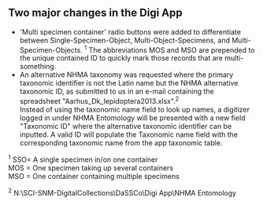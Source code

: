 ## Two major changes in the Digi App
- 'Multi specimen container' radio buttons were added to differentiate between Single-Specimen-Object, Multi-Object-Specimens, and Multi-Specimen-Objects. <sup>1</sup> The abbreviations MOS and MSO are prepended to the unique contained ID to quickly mark those records that are multi-something.
- An alternative NHMA taxonomy was requested where the primary taxonomic identifier is not the Latin name but the NHMA alternative taxonomic ID, as submitted to us in an e-mail containing the spreadsheet "Aarhus_Dk_lepidoptera2013.xlsx".<sup>2</sup>  
Instead of using the taxonomic name field to look up names, a digitizer logged in under NHMA Entomology will be presented with a new field "Taxonomic ID" where the alternative taxonomic identifier can be inputted. A valid ID will populate the Taxonomic name field with the corresponding taxonomic name from the app taxonomic table.

<sup>1</sup> 
SSO= A single specimen in/on one container  
MOS = One specimen taking up several containers  
MSO = One container containing multiple specimens  

<sup>2</sup> N:\SCI-SNM-DigitalCollections\DaSSCo\Digi App\NHMA Entomology
